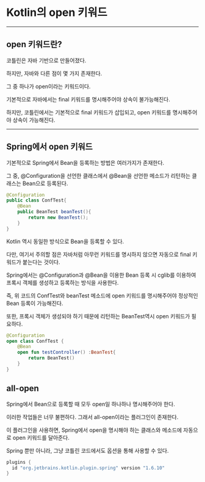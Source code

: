 # Kotlin의 open 키워드

<hr>

## open 키워드란?

코틀린은 자바 기반으로 만들어졌다.

하지만, 자바와 다른 점이 몇 가지 존재한다.

그 중 하나가 open이라는 키워드이다.

기본적으로 자바에서는 final 키워드를 명시해주어야 상속이 불가능해진다.

하지만, 코틀린에서는 기본적으로 final 키워드가 삽입되고, open 키워드를 명시해주어야 상속이 가능해진다.

<hr>

## Spring에서 open 키워드

기본적으로 Spring에서 Bean을 등록하는 방법은 여러가지가 존재한다.

그 중, @Configuration을 선언한 클래스에서 @Bean을 선언한 메소드가 리턴하는 클래스는 Bean으로 등록된다.

```java
@Configuration
public class ConfTest{
    @Bean
    public BeanTest beanTest(){
        return new BeanTest();
    }
}
```

Kotlin 역시 동일한 방식으로 Bean을 등록할 수 있다.

다만, 여기서 주의할 점은 자바처럼 아무런 키워드를 명시하지 않으면 자동으로 final 키워드가 붙는다는 것이다.

Spring에서는 @Configuration과 @Bean을 이용한 Bean 등록 시 cglib를 이용하여 프록시 객체를 생성하고 등록하는 방식을 사용한다.

즉, 위 코드의 ConfTest와 beanTest 메소드에 open 키워드를 명시해주어야 정상적인 Bean 등록이 가능해진다.

또한, 프록시 객체가 생성되야 하기 때문에 리턴하는 BeanTest역시 open 키워드가 필요하다.

```kotlin
@Configuration
open class ConfTest {
    @Bean
    open fun testController() :BeanTest{
        return BeanTest()
    }
}
```

## all-open

Spring에서 Bean으로 등록할 때 모두 open일 하나하나 명시해주어야 한다.

이러한 작업들은 너무 불편하다.
그래서 all-open이라는 플러그인이 존재한다.

이 플러그인을 사용하면, Spring에서 open을 명시해야 하는 클래스와 메소드에 자동으로 open 키워드를 달아준다.

Spring 뿐만 아니라, 그냥 코틀린 코드에서도 옵션을 통해 사용할 수 있다.

```gradle
plugins {
  id "org.jetbrains.kotlin.plugin.spring" version "1.6.10"
}
```
